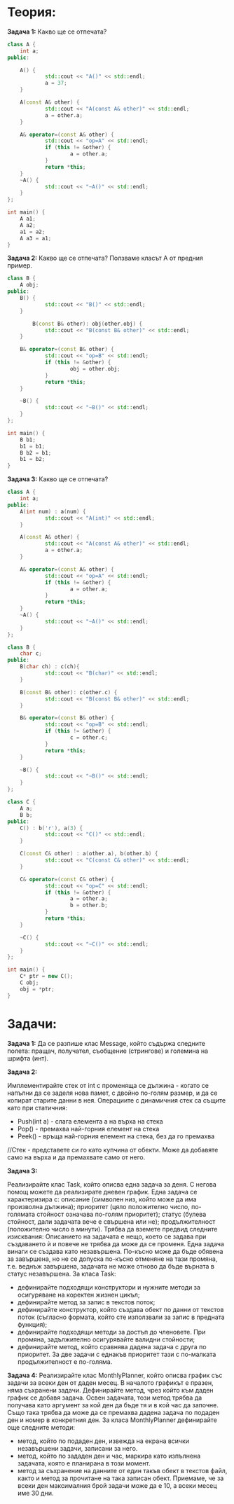 # Теория:

**Задача 1:** Какво ще се отпечата?

```c++
class A {
	int a;
public:

	A() {
    		std::cout << "A()" << std::endl;
    		a = 37;
	}

	A(const A& other) {
    		std::cout << "A(const A& other)" << std::endl;
    		a = other.a;
	}

	A& operator=(const A& other) {
    		std::cout << "op=A" << std::endl;
    		if (this != &other) {
        			a = other.a;
    		}
    		return *this;
	}
	~A() {
    		std::cout << "~A()" << std::endl;
	}
};

int main() {
	A a1;
	A a2;
	a1 = a2;
	A a3 = a1;
}
```

**Задача 2:** Какво ще се отпечата? Ползваме класът А от предния пример.

```c++
class B {
	A obj;
public:
	B() {
    		std::cout << "B()" << std::endl;
	}

		B(const B& other): obj(other.obj) {
    		std::cout << "B(const B& other)" << std::endl;
	}

	B& operator=(const B& other) {
    		std::cout << "op=B" << std::endl;
    		if (this != &other) {
        			obj = other.obj;
    		}
    		return *this;
	}

	~B() {
    		std::cout << "~B()" << std::endl;
	}
};

int main() {
	B b1;
	b1 = b1;
	B b2 = b1;
	b1 = b2;
}
```

**Задача 3:** Какво ще се отпечата? 

```c++
class A {
	int a;
public:
	A(int num) : a(num) {
    		std::cout << "A(int)" << std::endl;
	}

	A(const A& other) {
    		std::cout << "A(const A& other)" << std::endl;
    		a = other.a;
	}

	A& operator=(const A& other) {
    		std::cout << "op=A" << std::endl;
    		if (this != &other) {
        			a = other.a;
    		}
    		return *this;
	}
	~A() {
    		std::cout << "~A()" << std::endl;
	}
};

class B {
	char c;
public:
	B(char ch) : c(ch){
    		std::cout << "B(char)" << std::endl;
	}

	B(const B& other): c(other.c) {
    		std::cout << "B(const B& other)" << std::endl;
	}

	B& operator=(const B& other) {
    		std::cout << "op=B" << std::endl;
    		if (this != &other) {
        			c = other.c;
    		}
    		return *this;
	}

	~B() {
    		std::cout << "~B()" << std::endl;
	}
};

class C {
	A a;
	B b;
public:
	C() : b('r'), a(3) {
    		std::cout << "C()" << std::endl;
	}

	C(const C& other) : a(other.a), b(other.b) {
    		std::cout << "C(const C& other)" << std::endl;
	}

	C& operator=(const C& other) {
    		std::cout << "op=C" << std::endl;
    		if (this != &other) {
        			a = other.a;
        			b = other.b;
    		}
    		return *this;
	}

	~C() {
    		std::cout << "~C()" << std::endl;
	}
};

int main() {
	C* ptr = new C();
	C obj;
	obj = *ptr;
}
```


# Задачи:

**Задача 1:** Да се разпише клас Message, който съдържа следните полета: пращач, получател, съобщение (стрингове) 
и големина на шрифта (инт).

**Задача 2:**

Имплементирайте стек от int с променяща се дължина - когато се напълни да се заделя нова памет, 
с двойно по-голям размер, и да се копират старите данни в нея. Операциите с динамичния стек са същите като при статичния:
 - Push(int a) - слага елемента a на върха на стека
 - Pop() - премахва най-горния елемент на стека
 - Peek() - връща най-горния елемент на стека, без да го премахва

//Стек - представете си го като купчина от обекти. Може да добавяте само на върха и да премахвате само от него.

**Задача 3:**

Реализирайте клас Task, който описва една задача за деня. С негова помощ можете да реализирате дневен график.
Една задача се характеризира с:
описание (символен низ, който може да има произволна дължина);
приоритет (цяло положително число, по-голямата стойност означава по-голям приоритет);
статус (булева стойност, дали задачата вече е свършена или не);
продължителност (положително число в минути).
Трябва да вземете предвид следните изисквания:
Описанието на задачата е нещо, което се задава при създаването ѝ и повече не трябва да може да се променя.
Една задача винаги се създава като незавършена. По-късно може да бъде обявена за завършена, 
но не се допуска по-късно отменяне на тази промяна, т.е. веднъж завършена, задачата не може отново да бъде върната в статус незавършена.
За класа Task:
 - дефинирайте подходящи конструктори и нужните методи за осигуряване на коректен жизнен цикъл;
 - дефинирайте метод за запис в текстов поток;
 - дефинирайте конструктор, който създава обект по данни от текстов поток 
(съгласно формата, който сте използвали за запис в предната функция);
 - дефинирайте подходящи методи за достъп до членовете. При промяна, задължително осигурявайте валидни стойности;
 - дефинирайте метод, който сравнява дадена задача с друга по приоритет. За две задачи с еднакъв 
приоритет тази с по-малката продължителност е по-голяма.


**Задача 4:** Реализирайте клас MonthlyPlanner, който описва график със задачи за всеки ден от даден месец. 
В началото графикът е празен, няма съхранени задачи.
Дефинирайте метод, чрез който към даден график се добавя задача. 
Освен задачата, този метод трябва да получава като аргумент за кой ден да бъде тя и в кой час да започне. 
Също така трябва да може да се премахва дадена задача по подаден ден и номер в конкретния ден.
За класа MonthlyPlanner дефинирайте още следните методи:
 - метод, който по подаден ден, извежда на екрана всички незавършени задачи, записани за него.
 - метод, който по зададен ден и час, маркира като изпълнена задачата, която е планирана в този момент.
 - метод за съхранение на данните от един такъв обект в текстов файл, както и метод за прочитане на така записан обект.
Приемаме, че за всеки ден максималния брой задачи може да е 10, а всеки месец име 30 дни.


